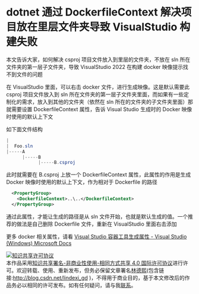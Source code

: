 
# dotnet 通过 DockerfileContext 解决项目放在里层文件夹导致 VisualStudio 构建失败

本文告诉大家，如何解决 csproj 项目文件放入到里层的文件夹，不放在 sln 所在文件夹的第一层子文件夹，导致 VisualStudio 2022 在构建 docker 映像提示找不到文件的问题

<!--more-->


<!-- CreateTime:2021/12/9 20:26:04 -->

<!-- 发布 -->

在 VisualStudio 里面，可以右击 docker 文件，进行生成映像。这是默认需要此 csproj 项目文件放入到 sln 所在文件夹的第一层子文件夹里面，而如果有一些定制化的需求，放入到其他的文件夹（依然在 sln 所在的文件夹的子文件夹里面）那就需要设置 DockerfileContext 属性，告诉 Visual Studio 生成时的 Docker 映像时使用的默认上下文

如下面文件结构

```csharp
|
|  Foo.sln
|-----A
      |-----B
            |-----B.csproj
```

此时就需要在 B.csproj 上放一个 DockerfileContext 属性，此属性的作用是生成 Docker 映像时使用的默认上下文，作为相对于 Dockerfile 的路径

```xml
  <PropertyGroup>
    <DockerfileContext>..\..</DockerfileContext>
  </PropertyGroup>
```

通过此属性，才能让生成的路径是从 sln 文件开始，也就是默认生成的值。一个推荐的做法是自己删除 Dockerfile 文件，重新在 VisualStudio 里面右击添加

更多 docker 相关属性，请看 [Visual Studio 容器工具生成属性 - Visual Studio (Windows) Microsoft Docs](https://docs.microsoft.com/zh-cn/visualstudio/containers/container-msbuild-properties?view=vs-2022&WT.mc_id=WD-MVP-5003260 )





<a rel="license" href="http://creativecommons.org/licenses/by-nc-sa/4.0/"><img alt="知识共享许可协议" style="border-width:0" src="https://licensebuttons.net/l/by-nc-sa/4.0/88x31.png" /></a><br />本作品采用<a rel="license" href="http://creativecommons.org/licenses/by-nc-sa/4.0/">知识共享署名-非商业性使用-相同方式共享 4.0 国际许可协议</a>进行许可。欢迎转载、使用、重新发布，但务必保留文章署名[林德熙](http://blog.csdn.net/lindexi_gd)(包含链接:http://blog.csdn.net/lindexi_gd )，不得用于商业目的，基于本文修改后的作品务必以相同的许可发布。如有任何疑问，请与我[联系](mailto:lindexi_gd@163.com)。